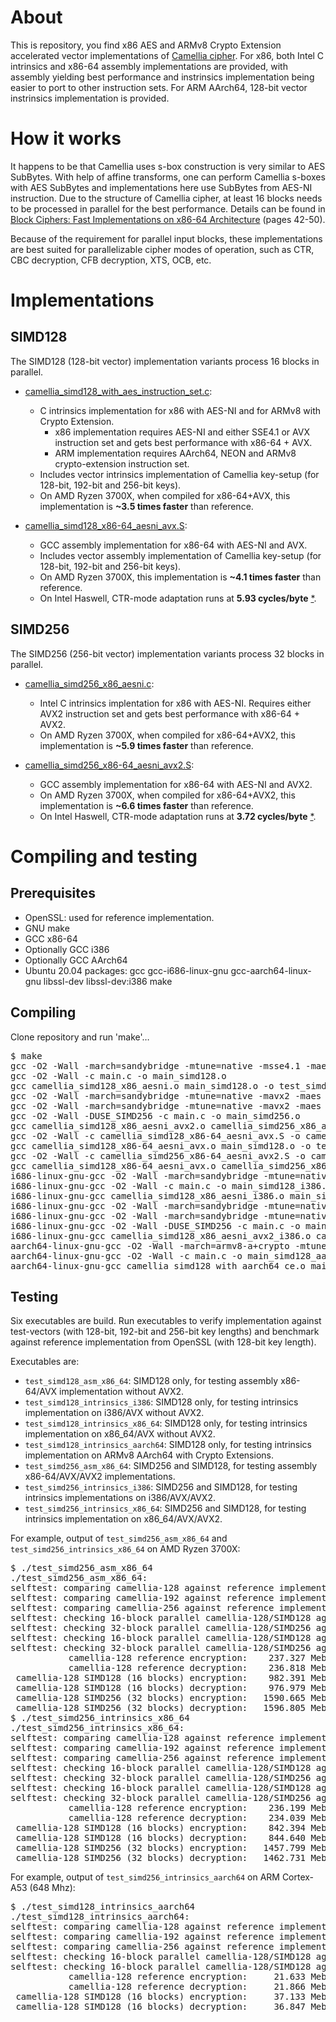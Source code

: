 # About
This is repository, you find x86 AES and ARMv8 Crypto Extension accelerated vector
implementations of [Camellia cipher](https://info.isl.ntt.co.jp/crypt/eng/camellia/).
For x86, both Intel C intrinsics and x86-64 assembly implementations are provided,
with assembly yielding best performance and instrinsics implementation being
easier to port to other instruction sets. For ARM AArch64, 128-bit vector
instrinsics implementation is provided.

# How it works
It happens to be that Camellia uses s-box construction is very similar to AES SubBytes.
With help of affine transforms, one can perform Camellia s-boxes with AES SubBytes and
implementations here use SubBytes from AES-NI instruction. Due to the structure of
Camellia cipher, at least 16 blocks needs to be processed in parallel for the best
performance. Details can be found in [Block Ciphers: Fast Implementations on x86-64
Architecture](http://urn.fi/URN:NBN:fi:oulu-201305311409) (pages 42-50).

Because of the requirement for parallel input blocks, these implementations are
best suited for parallelizable cipher modes of operation, such as CTR, CBC decryption,
CFB decryption, XTS, OCB, etc.

# Implementations

## SIMD128
The SIMD128 (128-bit vector) implementation variants process 16 blocks in parallel.

- [camellia_simd128_with_aes_instruction_set.c](camellia_simd128_with_aes_instruction_set.c):
  - C intrinsics implementation for x86 with AES-NI and for ARMv8 with Crypto Extension.
    - x86 implementation requires AES-NI and either SSE4.1 or AVX instruction set and gets best performance with x86-64 + AVX.
    - ARM implementation requires AArch64, NEON and ARMv8 crypto-extension instruction set.
  - Includes vector intrinsics implementation of Camellia key-setup (for 128-bit, 192-bit and 256-bit keys).
  - On AMD Ryzen 3700X, when compiled for x86-64+AVX, this implementation is **~3.5 times faster** than
    reference.

- [camellia_simd128_x86-64_aesni_avx.S](camellia_simd128_x86-64_aesni_avx.S):
  - GCC assembly implementation for x86-64 with AES-NI and AVX.
  - Includes vector assembly implementation of Camellia key-setup (for 128-bit, 192-bit and 256-bit keys).
  - On AMD Ryzen 3700X, this implementation is **~4.1 times faster** than reference.
  - On Intel Haswell, CTR-mode adaptation runs at **5.93 cycles/byte**
    [*](https://github.com/jkivilin/supercop-blockciphers).

## SIMD256
The SIMD256 (256-bit vector) implementation variants process 32 blocks in parallel.
- [camellia_simd256_x86_aesni.c](camellia_simd256_x86_aesni.c):
  - Intel C intrinsics implentation for x86 with AES-NI. Requires either AVX2 instruction set and gets best
  performance with x86-64 + AVX2.
  - On AMD Ryzen 3700X, when compiled for x86-64+AVX2, this implementation is **~5.9 times faster** than
    reference.

- [camellia_simd256_x86-64_aesni_avx2.S](camellia_simd256_x86-64_aesni_avx2.S):
  - GCC assembly implementation for x86-64 with AES-NI and AVX2.
  - On AMD Ryzen 3700X, when compiled for x86-64+AVX2, this implementation is **~6.6 times faster** than
    reference.
  - On Intel Haswell, CTR-mode adaptation runs at **3.72 cycles/byte**
    [*](https://github.com/jkivilin/supercop-blockciphers).

# Compiling and testing

## Prerequisites
- OpenSSL: used for reference implementation.
- GNU make
- GCC x86-64
- Optionally GCC i386
- Optionally GCC AArch64
- Ubuntu 20.04 packages: gcc gcc-i686-linux-gnu gcc-aarch64-linux-gnu libssl-dev libssl-dev:i386 make

## Compiling
Clone repository and run 'make'…
<pre>
$ make
gcc -O2 -Wall -march=sandybridge -mtune=native -msse4.1 -maes -c camellia_simd128_x86_aesni.c -o camellia_simd128_x86_aesni.o
gcc -O2 -Wall -c main.c -o main_simd128.o
gcc camellia_simd128_x86_aesni.o main_simd128.o -o test_simd128_intrinsics_x86_64 -lcrypto
gcc -O2 -Wall -march=sandybridge -mtune=native -mavx2 -maes -c camellia_simd128_x86_aesni.c -o camellia_simd128_x86_aesni_avx2.o
gcc -O2 -Wall -march=sandybridge -mtune=native -mavx2 -maes -c camellia_simd256_x86_aesni.c -o camellia_simd256_x86_aesni.o
gcc -O2 -Wall -DUSE_SIMD256 -c main.c -o main_simd256.o
gcc camellia_simd128_x86_aesni_avx2.o camellia_simd256_x86_aesni.o main_simd256.o -o test_simd256_intrinsics_x86_64 -lcrypto
gcc -O2 -Wall -c camellia_simd128_x86-64_aesni_avx.S -o camellia_simd128_x86-64_aesni_avx.o
gcc camellia_simd128_x86-64_aesni_avx.o main_simd128.o -o test_simd128_asm_x86_64 -lcrypto
gcc -O2 -Wall -c camellia_simd256_x86-64_aesni_avx2.S -o camellia_simd256_x86-64_aesni_avx2.o
gcc camellia_simd128_x86-64_aesni_avx.o camellia_simd256_x86-64_aesni_avx2.o main_simd256.o -o test_simd256_asm_x86_64 -lcrypto
i686-linux-gnu-gcc -O2 -Wall -march=sandybridge -mtune=native -msse4.1 -maes -c camellia_simd128_x86_aesni.c -o camellia_simd128_x86_aesni_i386.o
i686-linux-gnu-gcc -O2 -Wall -c main.c -o main_simd128_i386.o
i686-linux-gnu-gcc camellia_simd128_x86_aesni_i386.o main_simd128_i386.o -o test_simd128_intrinsics_i386 -lcrypto
i686-linux-gnu-gcc -O2 -Wall -march=sandybridge -mtune=native -mavx2 -maes -c camellia_simd128_x86_aesni.c -o camellia_simd128_x86_aesni_avx2_i386.o
i686-linux-gnu-gcc -O2 -Wall -march=sandybridge -mtune=native -mavx2 -maes -c camellia_simd256_x86_aesni.c -o camellia_simd256_x86_aesni_i386.o
i686-linux-gnu-gcc -O2 -Wall -DUSE_SIMD256 -c main.c -o main_simd256_i386.o
i686-linux-gnu-gcc camellia_simd128_x86_aesni_avx2_i386.o camellia_simd256_x86_aesni_i386.o main_simd256_i386.o -o test_simd256_intrinsics_i386 -lcrypto
aarch64-linux-gnu-gcc -O2 -Wall -march=armv8-a+crypto -mtune=cortex-a53 -c camellia_simd128_with_aes_instruction_set.c -o camellia_simd128_with_aarch64_ce.o
aarch64-linux-gnu-gcc -O2 -Wall -c main.c -o main_simd128_aarch64.o
aarch64-linux-gnu-gcc camellia_simd128_with_aarch64_ce.o main_simd128_aarch64.o -o test_simd128_intrinsics_aarch64 -lcrypto
</pre>

## Testing
Six executables are build. Run executables to verify implementation against test-vectors (with
128-bit, 192-bit and 256-bit key lengths) and benchmark against reference implementation from
OpenSSL (with 128-bit key length).

Executables are:
- `test_simd128_asm_x86_64`: SIMD128 only, for testing assembly x86-64/AVX implementation without AVX2.
- `test_simd128_intrinsics_i386`: SIMD128 only, for testing intrinsics implementation on i386/AVX without AVX2.
- `test_simd128_intrinsics_x86_64`: SIMD128 only, for testing intrinsics implementation on x86_64/AVX without AVX2.
- `test_simd128_intrinsics_aarch64`: SIMD128 only, for testing intrinsics implementation on ARMv8 AArch64 with Crypto Extensions.
- `test_simd256_asm_x86_64`: SIMD256 and SIMD128, for testing assembly x86-64/AVX/AVX2 implementations.
- `test_simd256_intrinsics_i386`: SIMD256 and SIMD128, for testing intrinsics implementations on i386/AVX/AVX2.
- `test_simd256_intrinsics_x86_64`: SIMD256 and SIMD128, for testing intrinsics implementation on x86_64/AVX/AVX2.

For example, output of `test_simd256_asm_x86_64` and `test_simd256_intrinsics_x86_64` on AMD Ryzen 3700X:
<pre>
$ ./test_simd256_asm_x86_64
./test_simd256_asm_x86_64:
selftest: comparing camellia-128 against reference implementation...
selftest: comparing camellia-192 against reference implementation...
selftest: comparing camellia-256 against reference implementation...
selftest: checking 16-block parallel camellia-128/SIMD128 against test vectors...
selftest: checking 32-block parallel camellia-128/SIMD256 against test vectors...
selftest: checking 16-block parallel camellia-128/SIMD128 against large test vectors...
selftest: checking 32-block parallel camellia-128/SIMD256 against large test vectors...
           camellia-128 reference encryption:    237.327 Mebibytes/s,    248.855 Megabytes/s
           camellia-128 reference decryption:    236.818 Mebibytes/s,    248.322 Megabytes/s
 camellia-128 SIMD128 (16 blocks) encryption:    982.391 Mebibytes/s,   1030.112 Megabytes/s
 camellia-128 SIMD128 (16 blocks) decryption:    976.979 Mebibytes/s,   1024.437 Megabytes/s
 camellia-128 SIMD256 (32 blocks) encryption:   1590.665 Mebibytes/s,   1667.934 Megabytes/s
 camellia-128 SIMD256 (32 blocks) decryption:   1596.805 Mebibytes/s,   1674.372 Megabytes/s
$ ./test_simd256_intrinsics_x86_64
./test_simd256_intrinsics_x86_64:
selftest: comparing camellia-128 against reference implementation...
selftest: comparing camellia-192 against reference implementation...
selftest: comparing camellia-256 against reference implementation...
selftest: checking 16-block parallel camellia-128/SIMD128 against test vectors...
selftest: checking 32-block parallel camellia-128/SIMD256 against test vectors...
selftest: checking 16-block parallel camellia-128/SIMD128 against large test vectors...
selftest: checking 32-block parallel camellia-128/SIMD256 against large test vectors...
           camellia-128 reference encryption:    236.199 Mebibytes/s,    247.673 Megabytes/s
           camellia-128 reference decryption:    234.039 Mebibytes/s,    245.408 Megabytes/s
 camellia-128 SIMD128 (16 blocks) encryption:    842.394 Mebibytes/s,    883.314 Megabytes/s
 camellia-128 SIMD128 (16 blocks) decryption:    844.640 Mebibytes/s,    885.669 Megabytes/s
 camellia-128 SIMD256 (32 blocks) encryption:   1457.799 Mebibytes/s,   1528.613 Megabytes/s
 camellia-128 SIMD256 (32 blocks) decryption:   1462.731 Mebibytes/s,   1533.785 Megabytes/s
</pre>

For example, output of `test_simd256_intrinsics_aarch64` on ARM Cortex-A53 (648 Mhz):
<pre>
$ ./test_simd128_intrinsics_aarch64
./test_simd128_intrinsics_aarch64:
selftest: comparing camellia-128 against reference implementation...
selftest: comparing camellia-192 against reference implementation...
selftest: comparing camellia-256 against reference implementation...
selftest: checking 16-block parallel camellia-128/SIMD128 against test vectors...
selftest: checking 16-block parallel camellia-128/SIMD128 against large test vectors...
           camellia-128 reference encryption:     21.633 Mebibytes/s,     22.684 Megabytes/s
           camellia-128 reference decryption:     21.866 Mebibytes/s,     22.928 Megabytes/s
 camellia-128 SIMD128 (16 blocks) encryption:     37.133 Mebibytes/s,     38.937 Megabytes/s
 camellia-128 SIMD128 (16 blocks) decryption:     36.847 Mebibytes/s,     38.637 Megabytes/s
</pre>
